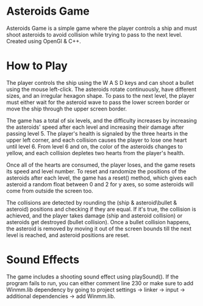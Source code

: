 # Asteroids Game
Asteroids Game is a simple game where the player controls a ship and must shoot asteroids to avoid collision while trying to pass to the next level.
Created using OpenGl & C++. 

# How to Play
The player controls the ship using the W A S D keys and can shoot a bullet using the mouse left-click. The asteroids rotate continuously, have different sizes, and an irregular hexagon shape. To pass to the next level, the player must either wait for the asteroid wave to pass the lower screen border or move the ship through the upper screen border.

The game has a total of six levels, and the difficulty increases by increasing the asteroids' speed after each level and increasing their damage after passing level 5. The player's health is signaled by the three hearts in the upper left corner, and each collision causes the player to lose one heart until level 6. From level 6 and on, the color of the asteroids changes to yellow, and each collision depletes two hearts from the player's health.

Once all of the hearts are consumed, the player loses, and the game resets its speed and level number. To reset and randomize the positions of the asteroids after each level, the game has a reset() method, which gives each asteroid a random float between 0 and 2 for y axes, so some asteroids will come from outside the screen too.

The collisions are detected by rounding the (ship & asteroid\bullet & asteroid) positions and checking if they are equal. If it's true, the collision is achieved, and the player takes damage (ship and asteroid collision) or asteroids get destroyed (bullet collision). Once a bullet collision happens, the asteroid is removed by moving it out of the screen bounds till the next level is reached, and asteroid positions are reset.


# Sound Effects
The game includes a shooting sound effect using playSound(). If the program fails to run, you can either comment line 230 or make sure to add Winmm.lib dependency by going to project settings -> linker -> input -> additional dependencies -> add Winmm.lib.
